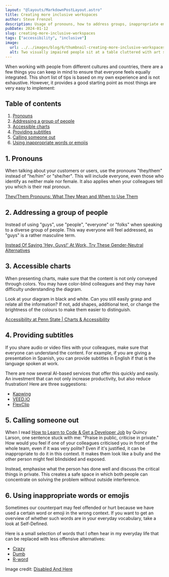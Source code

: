 ```yaml
---
layout: "@layouts/MarkdownPostLayout.astro"
title: Creating more inclusive workspaces
author: Steve Frenzel
description: Usage of pronouns, how to address groups, inappropriate emojis and more.
pubDate: 2024-01-12
slug: creating-more-inclusive-workspaces
tags: ["accessibility", "inclusive"]
image:
  url: ../../images/blog/6/thumbnail-creating-more-inclusive-workspaces.png
  alt: Two visually impaired people sit at a table cluttered with art supplies, both wearing glasses. On the left, the South Asian person with facial hair uses watercolor to paint flowers. A reference book and a pair of reading glasses rests behind them. Across the table, the Black person with short hair examines a small figurine through a magnifying glass that's centered on an eye. The craft area is warmly lit by two desk lamps and the illustration background is a yellow green.
---
```


When working with people from different cultures and countries, there are a few things you can keep in mind to ensure that everyone feels equally integrated. This short list of tips is based on my own experience and is not exhaustive. However, it provides a good starting point as most things are very easy to implement:

## Table of contents

1. [Pronouns](#1-pronouns)
2. [Addressing a group of people](#2-addressing-a-group-of-people)
3. [Accessible charts](#3-accessible-charts)
4. [Providing subtitles](#4-providing-subtitles)
5. [Calling someone out](#5-calling-someone-out)
6. [Using inappropriate words or emojis](#6-using-inappropriate-words-or-emojis)

## 1. Pronouns

When talking about your customers or users, use the pronouns "they/them" instead of "he/him" or "she/her". This will include everyone, even those who identify as neither male nor female. It also applies when your colleagues tell you which is their real pronoun.

[They/Them Pronouns: What They Mean and When to Use Them](https://www.verywellmind.com/they-them-pronouns-7110726)

## 2. Addressing a group of people

Instead of using "guys", use "people", "everyone" or "folks" when speaking to a diverse group of people. This way everyone will feel addressed, as "guys" is a rather masculine term.

[Instead Of Saying 'Hey, Guys!' At Work, Try These Gender-Neutral Alternatives](https://www.huffpost.com/entry/gendered-language-hey-guys_l_5f21b189c5b6b8cd63b0f331)

## 3. Accessible charts

When presenting charts, make sure that the content is not only conveyed through colors. You may have color-blind colleagues and they may have difficulty understanding the diagram.

Look at your diagram in black and white. Can you still easily grasp and relate all the information? If not, add shapes, additional text, or change the brightness of the colours to make them easier to distinguish.

[Accessibility at Penn State | Charts & Accessibility](https://accessibility.psu.edu/images/charts/)

## 4. Providing subtitles

If you share audio or video files with your colleagues, make sure that everyone can understand the content. For example, if you are giving a presentation in Spanish, you can provide subtitles in English if that is the language spoken at work.

There are now several AI-based services that offer this quickly and easily. An investment that can not only increase productivity, but also reduce frustration! Here are three suggestions:

- [Kapwing](https://www.kapwing.com/subtitles)
- [VEED.IO](https://www.veed.io/tools/auto-subtitle-generator-online)
- [FlexClip](https://www.flexclip.com/tools/auto-subtitle/)

## 5. Calling someone out

When I read [How to Learn to Code & Get a Developer Job](https://www.freecodecamp.org/news/learn-to-code-book/) by Quincy Larson, one sentence stuck with me: "Praise in public, criticise in private."
How would you feel if one of your colleagues criticised you in front of the whole team, even if it was very polite? Even if it's justified, it can be inappropriate to do it in this context. It makes them look like a bully and the other person might feel blindsided and exposed.

Instead, emphasise what the person has done well and discuss the critical things in private. This creates a safe space in which both people can concentrate on solving the problem without outside interference.

## 6. Using inappropriate words or emojis

Sometimes our counterpart may feel offended or hurt because we have used a certain word or emoji in the wrong context. If you want to get an overview of whether such words are in your everyday vocabulary, take a look at Self-Defined.

Here is a small selection of words that I often hear in my everyday life that can be replaced with less offensive alternatives:

- [Crazy](https://www.selfdefined.app/definitions/crazy/)
- [Dumb](https://www.selfdefined.app/definitions/dumb/)
- [R-word](https://www.selfdefined.app/definitions/r-word/)

Image credit: [Disabled And Here](https://affecttheverb.com/disabledandhere)
